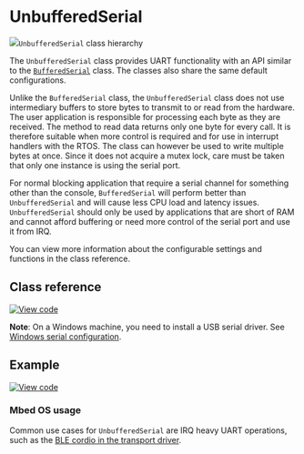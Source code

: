 # UnbufferedSerial

<span class="images">![](https://os.mbed.com/docs/development/mbed-os-api-doxy/classmbed_1_1_unbuffered_serial.png)<span>`UnbufferedSerial` class hierarchy</span></span>

The `UnbufferedSerial` class provides UART functionality with an API similar to the [`BufferedSerial`](./BufferedSerial.md) class. The classes also share the same default configurations.

Unlike the `BufferedSerial` class, the `UnbufferedSerial` class does not use intermediary buffers to store bytes to transmit to or read from the hardware. The user application is responsible for processing each byte as they are received. The method to read data returns only one byte for every call. It is therefore suitable when more control is required and for use in interrupt handlers with the RTOS. The class can however be used to write multiple bytes at once. Since it does not acquire a mutex lock, care must be taken that only one instance is using the serial port.

For normal blocking application that require a serial channel for something other than the console, `BufferedSerial` will perform better than `UnbufferedSerial` and will cause less CPU load and latency issues. `UnbufferedSerial` should only be used by applications that are short of RAM and cannot afford buffering or need more control of the serial port and use it from IRQ.

You can view more information about the configurable settings and functions in the class reference.

## Class reference

[![View code](https://www.mbed.com/embed/?type=library)](https://os.mbed.com/docs/mbed-os/development/mbed-os-api-doxy/classmbed_1_1_unbuffered_serial.html)

<span class="notes">**Note**: On a Windows machine, you need to install a USB serial driver. See [Windows serial configuration](../tutorials/serial-communication.html#windows-serial-driver).</span>

## Example

[![View code](https://www.mbed.com/embed/?url=https://os.mbed.com/teams/mbed_example/code/UnbufferedSerial/)](https://os.mbed.com/teams/mbed_example/code/UnbufferedSerial/file/112a40a5991a/main.cpp)


### Mbed OS usage

Common use cases for `UnbufferedSerial` are IRQ heavy UART operations, such as the [BLE cordio in the transport driver](https://github.com/ARMmbed/mbed-os/blob/master/features/FEATURE_BLE/targets/TARGET_CORDIO/driver/H4TransportDriver.cpp#L62).
